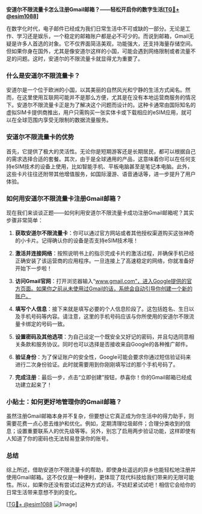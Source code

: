 **安道尔不限流量卡怎么注册Gmail邮箱？——轻松开启你的数字生活[[TG💪+ @esim1088](https://t.me/s/esim1088)]**

在数字化时代，电子邮件已经成为我们日常生活中不可或缺的一部分。无论是工作、学习还是娱乐，一个稳定的邮箱账户都是必不可少的。而说到邮箱，Gmail无疑是许多人首选的对象。它不仅界面简洁美观，功能强大，还支持海量存储空间。但如果你身在国外，尤其是像安道尔这样的小国，可能会遇到网络限制或者流量不足的问题。这时，安道尔的不限流量卡就显得尤为重要了。

### 什么是安道尔不限流量卡？

安道尔是一个位于欧洲的小国，以其美丽的自然风光和宁静的生活方式闻名。然而，在这里使用互联网可能并不是那么方便，尤其是在没有本地运营商服务的情况下。安道尔不限流量卡正是为了解决这个问题而设计的。这种卡通常由国际知名的虚拟SIM卡提供商推出，用户只需购买一张实体卡或下载相应的eSIM应用，就可以在全球范围内享受无限制的数据流量服务。

### 安道尔不限流量卡的优势

首先，它提供了极大的灵活性。无论你是短期游客还是长期居民，都可以根据自己的需求选择合适的套餐。其次，由于是全球通用的产品，这意味着你可以在任何支持eSIM技术的设备上使用，比如智能手机、平板电脑甚至是笔记本电脑。此外，这些卡片往往还附带其他增值服务，如国际漫游、语音通话等，进一步提升了用户体验。

### 如何用安道尔不限流量卡注册Gmail邮箱？

现在我们来谈谈正题——如何利用安道尔不限流量卡成功注册Gmail邮箱呢？其实步骤非常简单：

1. **获取安道尔不限流量卡**：你可以通过官方网站或者其他授权渠道购买这张神奇的小卡片。记得确认你的设备是否支持eSIM技术哦！

2. **激活并连接网络**：按照说明书上的指示完成卡片的激活过程，并确保手机已经正确安装了该运营商的应用程序。一旦连接上了高速稳定的网络，你就准备好开始下一步啦！

3. **访问Gmail官网**：打开浏览器输入“www.gmail.com”，进入Google提供的官方页面。如果你之前从未使用过Gmail的话，系统会自动引导你创建一个新的账户。

4. **填写个人信息**：接下来就是填写必要的个人信息阶段了。这包括姓名、生日以及手机号码等内容。请注意，这里的手机号码应该与你所使用的安道尔不限流量卡绑定的号码一致。

5. **设置密码及其他选项**：为自己设定一个既安全又好记的密码，并且勾选同意相关条款和服务协议。同时也可以选择是否接收来自Google的各种推广邮件。

6. **验证身份**：为了保证账户的安全性，Google可能会要求你通过短信验证码来进行二次身份验证。此时就需要用到你刚刚填写过的那个手机号码了。

7. **完成注册**：最后一步，点击“立即创建”按钮，恭喜你！你的Gmail邮箱已经成功建立起来了！

### 小贴士：如何更好地管理你的Gmail邮箱？

虽然注册Gmail邮箱本身并不复杂，但要想让它真正成为你生活中的得力助手，则需要花费一点心思去维护和优化。例如，定期清理垃圾邮件；合理分类收到的信息；设置重要联系人的优先级等等。另外，别忘了启用两步验证功能，这样即使有人知道了你的密码也无法轻易登录你的账号。

### 总结

综上所述，借助安道尔不限流量卡的帮助，即使身处遥远的异乡也能轻松地注册并使用Gmail邮箱。这不仅仅是一种便利，更体现了现代科技给我们带来的无限可能性。所以，如果你还没有尝试过这种方式的话，不妨赶紧试试吧！相信它会给你的日常生活带来意想不到的变化。

[[TG💪+ @esim1088](https://t.me/s/esim1088) ![Image](https://i.postimg.cc/4NQfJmqS/Snipaste-2025-05-13-00-14-12.png)]